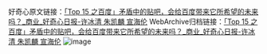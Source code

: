 好奇心原文链接：[「Top 15 之百度」矛盾中的贴吧，会给百度带来它所希望的未来吗？_商业_好奇心日报-许冰清 朱凯麟 宣海伦](https://www.qdaily.com/articles/11837.html)
WebArchive归档链接：[「Top 15 之百度」矛盾中的贴吧，会给百度带来它所希望的未来吗？_商业_好奇心日报-许冰清 朱凯麟 宣海伦](http://web.archive.org/web/20170507105207/http://www.qdaily.com/articles/11837.html)
![image](http://ww3.sinaimg.cn/large/007d5XDply1g3waq7bdkzj30u097zx6q)